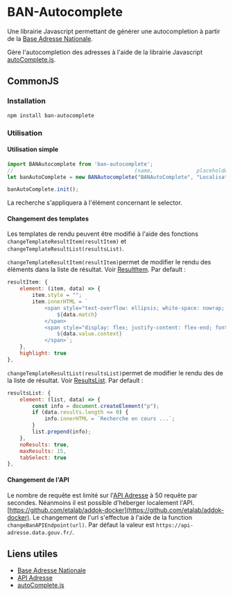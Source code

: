 BAN-Autocomplete
=============

Une librairie Javascript permettant de générer une autocompletion à partir de la [Base Adresse Nationale](https://www.data.gouv.fr/fr/datasets/base-adresse-nationale/).

Gère l'autocompletion des adresses à l'aide de la librairie Javascript [autoComplete.js](https://tarekraafat.github.io/autoComplete.js/#/).

CommonJS
--------
### Installation

```
npm install ban-autocomplete
```

### Utilisation

#### Utilisation simple

```javascript
import BANAutocomplete from 'ban-autocomplete';
//                                       (name,              placeholder,       selector)
let banAutoComplete = new BANAutocomplete("BANAutoComplete", "Localisation..." ,"#inputID");

banAutoComplete.init();
```
La recherche s'appliquera à l'élément concernant le selector. 

#### Changement des templates

Les templates de rendu peuvent être modifié à l'aide des fonctions `changeTemplateResultItem(resultItem)` et `changeTemplateResultList(resultsList)`.

`changeTemplateResultItem(resultItem)`permet de modifier le rendu des éléments dans la liste de résultat. Voir [ResultItem](https://tarekraafat.github.io/autoComplete.js/#/configuration?id=resultitem-optional). Par default :

```javascript
resultItem: {
    element: (item, data) => {
        item.style = "";
        item.innerHTML = `
            <span style="text-overflow: ellipsis; white-space: nowrap; overflow: hidden; width: 100%;">
                ${data.match}
            </span>
            <span style="display: flex; justify-content: flex-end; font-size: 13px; font-weight: 100; text-transform: uppercase; color: rgba(0,0,0,.7);  width: 100%;">
                ${data.value.context}
            </span>`;
    },
    highlight: true
},
```

`changeTemplateResultList(resultsList)`permet de modifier le rendu des de la liste de résultat. Voir [ResultsList](https://tarekraafat.github.io/autoComplete.js/#/configuration?id=resultslist-optional). Par default :

```javascript
resultsList: {
    element: (list, data) => {
        const info = document.createElement("p");
        if (data.results.length <= 0) {
            info.innerHTML = `Recherche en cours ...`;
        }
        list.prepend(info);
    },
    noResults: true,
    maxResults: 15,
    tabSelect: true
},
```

#### Changement de l'API

Le nombre de requête est limité sur l'[API Adresse](https://geo.api.gouv.fr/adresse) à 50 requête par secondes. 
Néanmoins il est possible d'héberger localement l'API. [https://github.com/etalab/addok-docker](https://github.com/etalab/addok-docker).
Le changement de l'url s'effectue à l'aide de la function `changeBanAPIEndpoint(url)`. Par défaut la valeur est `https://api-adresse.data.gouv.fr/`.

Liens utiles
-----------------

* [Base Adresse Nationale](https://www.data.gouv.fr/fr/datasets/base-adresse-nationale/)
* [API Adresse](https://geo.api.gouv.fr/adresse)
* [autoComplete.js](https://tarekraafat.github.io/autoComplete.js/#/)

